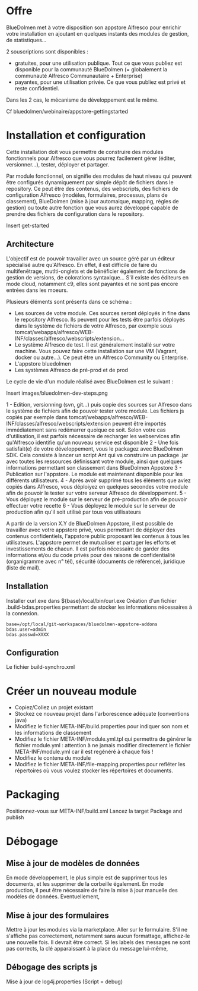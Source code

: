 # Offre

BlueDolmen met à votre disposition son appstore Alfresco pour enrichir votre installation en ajoutant en quelques instants des modules de gestion, de statistiques...

2 souscriptions sont disponibles :
* gratuites, pour une utilisation publique. Tout ce que vous publiez est disponible pour la communauté BlueDolmen (= globalement la communauté Alfresco Communautaire + Enterprise)
* payantes, pour une utilisation privée. Ce que vous publiez est privé et reste confidentiel.

Dans les 2 cas, le mécanisme de développement est le même.

Cf bluedolmen/webinaire/appstore-gettingstarted

# Installation et configuration

Cette installation doit vous permettre de construire des modules fonctionnels pour Alfresco que vous pourrez facilement gérer (éditer, versionner...), tester, déployer et partager.

Par module fonctionnel, on signifie des modules de haut niveau qui peuvent être configurés dynamiquement par simple dépôt de fichiers dans le repository. Ce peut être des contenus, des webscripts, des fichiers de configuration Alfresco (modèles, formulaires, processus, plans de classement), BlueDolmen (mise à jour automaique, mapping, règles de gestion) ou toute autre fonction que vous aurez développé capable de prendre des fichiers de configuration dans le repository.

Insert get-started

## Architecture

L'objectif est de pouvoir travailler avec un source géré par un éditeur spécialisé autre qu'Alfresco. En effet, il est difficile de faire du multifenêtrage, mutlti-onglets et de bénéficier également de fonctions de gestion de versions, de colorations syntaxique... S'il existe des éditeurs en mode cloud, notamment c9, elles sont payantes et ne sont pas encore entrées dans les moeurs.

Plusieurs éléments sont présents dans ce schéma :
* Les sources de votre module. Ces sources seront déployés in fine dans le repository Alfresco. Ils peuvent pour les tests être parfois déployés dans le système de fichiers de votre Alfresco, par exemple sous tomcat/webapps/alfresco/WEB-INF/classes/alfresco/webscripts/extension... 
* Le système Alfresco de test. Il est généralement installé sur votre machine. Vous pouvez faire cette installation sur une VM (Vagrant, docker ou autre...). Ce peut être un Alfresco Community ou Enterprise.
* L'appstore bluedolmen
* Les systèmes Alfresco de pré-prod et de prod

Le cycle de vie d'un module réalisé avec BlueDolmen est le suivant :

Insert images/bluedolmen-dev-steps.png

1 - Edition, versionning (svn, git...) puis copie des sources sur Alfresco dans le système de fichiers afin de pouvoir tester votre module. Les fichiers js copiés par exemple dans tomcat/webapps/alfresco/WEB-INF/classes/alfresco/webscripts/extension peuvent être importés immédiatement sans redémarrer quoique ce soit. Selon votre cas d'utilisation, il est parfois nécessaire de recharger les webservices afin qu'Alfresco identifie qu'un nouveau service est disponible
2 - Une fois satisfait(e) de votre développement, vous le packagez avec BlueDolmen SDK. Cela consiste à lancer un script Ant qui va construire un package .jar avec toutes les ressources définissant votre module, ainsi que quelques informations permettant son classement dans BlueDolmen Appstore
3 - Publication sur l'appstore. Le module est maintenant disponible pour les différents utilisateurs.
4 - Après avoir supprimé tous les éléments que aviez copiés dans Alfresco, vous déploiyez en quelques secondes votre module afin de pouvoir le tester sur votre serveur Alfresco de développement.
5 - Vous déployez le module sur le serveur de pré-production afin de pouvoir effectuer votre recette 
6 - Vous déployez le module sur le serveur de production afin qu'il soit utilisé par tous vos utilisateurs 

A partir de la version X.Y de BlueDolmen Appstore, il est possible de travailler avec votre appstore privé, vous permettant de déployer des contenus confidentiels, l'appstore public proposant les contenus à tous les utilisateurs. L'appstore permet de mutualiser et partager les efforts et investissements de chacun. Il est parfois nécessaire de garder des informations et/ou du code privés pour des raisons de confidentialité (organigramme avec n° tél), sécurité (documents de référence), juridique (liste de mail).

## Installation

Installer curl.exe dans ${base}/local/bin/curl.exe
Création d'un fichier .build-bdas.properties permettant de stocker les informations nécessaires à la connexion.

    base=/opt/local/git-workspaces/bluedolmen-appstore-addons
    bdas.user=admin
    bdas.passwd=XXXX

## Configuration

Le fichier build-synchro.xml

# Créer un nouveau module

* Copiez/Collez un projet existant
* Stockez ce nouveau projet dans l'arborescence adéquate (conventions java)
* Modifiez le fichier META-INF/build.properties pour indiquer son nom et les informations de classement
* Modifiez le fichier META-INF/module.yml.tpl qui permettra de générer le fichier module.yml : attention à ne jamais modifier directement le fichier META-INF/module.yml car il est regénéré à chaque fois !
* Modifiez le contenu du module
* Modifiez le fichier META-INF/file-mapping.properties pour refléter les répertoires où vous voulez stocker les répertoires et documents.

# Packaging

Positionnez-vous sur META-INF/build.xml
Lancez la target Package and publish

# Débogage

## Mise à jour de modèles de données

En mode développement, le plus simple est de supprimer tous les documents, et les supprimer de la corbeille également.
En mode production, il peut être nécessaire de faire la mise à jour manuelle des modèles de données. Eventuellement, 

## Mise à jour des formulaires

Mettre à jour les modules via la marketplace.
Aller sur le formulaire. S'il ne s'affiche pas correctement, notamment sans aucun formattage, affichez-le une nouvelle fois. Il devrait être correct. Si les labels des messages ne sont pas corrects, la clé apparaissant à la place du message lui-même, 

## Débogage des scripts js

Mise à jour de log4j.properties (Script = debug)
 